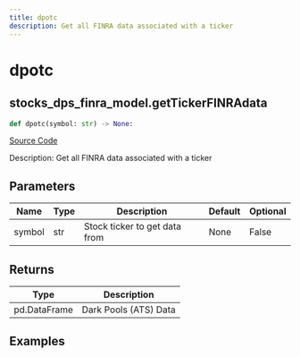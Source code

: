 ```yaml
---
title: dpotc
description: Get all FINRA data associated with a ticker
---
```

# dpotc

## stocks_dps_finra_model.getTickerFINRAdata

```python
def dpotc(symbol: str) -> None:
```
[Source Code](https://github.com/OpenBB-finance/OpenBBTerminal/tree/main/openbb_terminal/stocks/dark_pool_shorts/finra_model.py#L296)

Description: Get all FINRA data associated with a ticker

## Parameters

| Name | Type | Description | Default | Optional |
| ---- | ---- | ----------- | ------- | -------- |
| symbol | str | Stock ticker to get data from | None | False |

## Returns

| Type | Description |
| ---- | ----------- |
| pd.DataFrame | Dark Pools (ATS) Data |

## Examples

